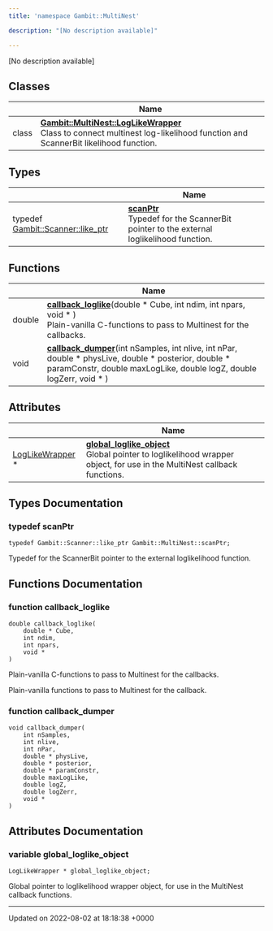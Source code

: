 ```yaml
---
title: 'namespace Gambit::MultiNest'

description: "[No description available]"

---
```







[No description available]

## Classes

|                | Name           |
| -------------- | -------------- |
| class | **[Gambit::MultiNest::LogLikeWrapper](/documentation/code/gambit_sphinx/classes/classgambit_1_1multinest_1_1loglikewrapper/)** <br>Class to connect multinest log-likelihood function and ScannerBit likelihood function.  |

## Types

|                | Name           |
| -------------- | -------------- |
| typedef [Gambit::Scanner::like_ptr](/documentation/code/gambit_sphinx/classes/classgambit_1_1scanner_1_1like__ptr/) | **[scanPtr](/documentation/code/gambit_sphinx/namespaces/namespacegambit_1_1multinest/#typedef-scanptr)** <br>Typedef for the ScannerBit pointer to the external loglikelihood function.  |

## Functions

|                | Name           |
| -------------- | -------------- |
| double | **[callback_loglike](/documentation/code/gambit_sphinx/namespaces/namespacegambit_1_1multinest/#function-callback-loglike)**(double * Cube, int ndim, int npars, void * )<br>Plain-vanilla C-functions to pass to Multinest for the callbacks.  |
| void | **[callback_dumper](/documentation/code/gambit_sphinx/namespaces/namespacegambit_1_1multinest/#function-callback-dumper)**(int nSamples, int nlive, int nPar, double * physLive, double * posterior, double * paramConstr, double maxLogLike, double logZ, double logZerr, void * ) |

## Attributes

|                | Name           |
| -------------- | -------------- |
| [LogLikeWrapper](/documentation/code/gambit_sphinx/classes/classgambit_1_1multinest_1_1loglikewrapper/) * | **[global_loglike_object](/documentation/code/gambit_sphinx/namespaces/namespacegambit_1_1multinest/#variable-global-loglike-object)** <br>Global pointer to loglikelihood wrapper object, for use in the MultiNest callback functions.  |

## Types Documentation

### typedef scanPtr

```
typedef Gambit::Scanner::like_ptr Gambit::MultiNest::scanPtr;
```

Typedef for the ScannerBit pointer to the external loglikelihood function. 


## Functions Documentation

### function callback_loglike

```
double callback_loglike(
    double * Cube,
    int ndim,
    int npars,
    void * 
)
```

Plain-vanilla C-functions to pass to Multinest for the callbacks. 

Plain-vanilla functions to pass to Multinest for the callback. 


### function callback_dumper

```
void callback_dumper(
    int nSamples,
    int nlive,
    int nPar,
    double * physLive,
    double * posterior,
    double * paramConstr,
    double maxLogLike,
    double logZ,
    double logZerr,
    void * 
)
```



## Attributes Documentation

### variable global_loglike_object

```
LogLikeWrapper * global_loglike_object;
```

Global pointer to loglikelihood wrapper object, for use in the MultiNest callback functions. 




-------------------------------

Updated on 2022-08-02 at 18:18:38 +0000